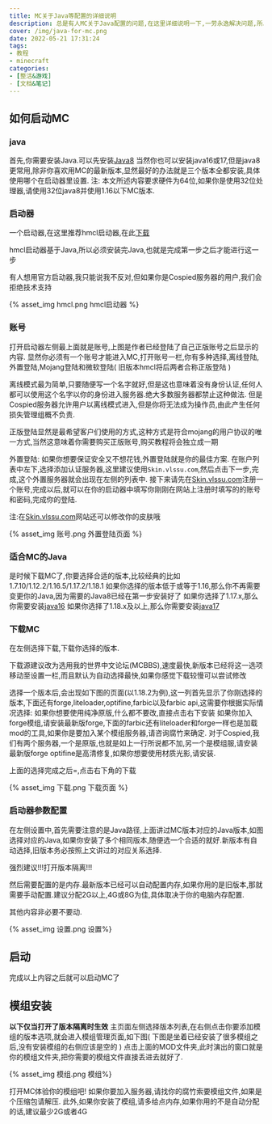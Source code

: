 ```yaml
---
title: MC关于Java等配置的详细说明
description: 总是有人MC关于Java配置的问题,在这里详细说明一下,一劳永逸解决问题,所以按照惯例,谁再来问罚谁去西伯利亚钟玉米!!
cover: /img/java-for-mc.png
date: 2022-05-21 17:31:24
tags:
- 教程
- minecraft
categories: 
- [整活&游戏]
- [文档&笔记]
---
```

## 如何启动MC
### java
首先,你需要安装Java.可以先安装[Java8](https://cr.triority.cn/f/opua/java8.exe)
当然你也可以安装java16或17,但是java8更常用,除非你喜欢用MC的最新版本,显然最好的办法就是三个版本全都安装,具体使用哪个在启动器里设置.
注: 本文所述内容要求硬件为64位,如果你是使用32位处理器,请使用32位java8并使用1.16以下MC版本.
### 启动器
一个启动器,在这里推荐hmcl启动器,在此[下载](hmcl.exe)

hmcl启动器基于Java,所以必须安装完Java,也就是完成第一步之后才能进行这一步

有人想用官方启动器,我只能说我不反对,但如果你是Cospied服务器的用户,我们会拒绝技术支持

{% asset_img hmcl.png hmcl启动器 %}

### 账号
打开启动器左侧最上面就是账号,上图是作者已经登陆了自己正版账号之后显示的内容.
显然你必须有一个账号才能进入MC,打开账号一栏,你有多种选择,离线登陆,外置登陆,Mojang登陆和微软登陆( 旧版本hmcl将后两者合称正版登陆 )

离线模式最为简单,只要随便写一个名字就好,但是这也意味着没有身份认证,任何人都可以使用这个名字以你的身份进入服务器.绝大多数服务器都禁止这种做法.
但是Cospied服务器允许用户以离线模式进入,但是你将无法成为操作员,由此产生任何损失管理组概不负责.

正版登陆显然是最希望客户们使用的方式,这种方式是符合mojang的用户协议的唯一方式,当然这意味着你需要购买正版账号,购买教程将会独立成一期

外置登陆: 如果你想要保证安全又不想花钱,外置登陆就是你的最佳方案.
在账户列表中左下,选择添加认证服务器,这里建议使用`Skin.vlssu.com`,然后点击下一步,完成,这个外置服务器就会出现在左侧的列表中.
接下来请先在[Skin.vlssu.com](Skin.vlssu.com "Skin.vlssu.com")注册一个账号,完成以后,就可以在你的启动器中填写你刚刚在网站上注册时填写的的账号和密码,完成你的登陆.

注:在[Skin.vlssu.com](Skin.vlssu.com "Skin.vlssu.com")网站还可以修改你的皮肤哦

{% asset_img 账号.png 外置登陆页面 %}

### 适合MC的Java
是时候下载MC了,你要选择合适的版本,比较经典的比如1.7.10/1.12.2/1.16.5/1.17.2/1.18.1
如果你选择的版本低于或等于1.16,那么你不再需要变更你的Java,因为需要的Java8已经在第一步安装好了
如果你选择了1.17.x,那么你需要安装[java16](https://cr.triority.cn/f/pKCk/java16.exe)
如果你选择了1.18.x及以上,那么你需要安装[java17](https://cr.triority.cn/f/JPfK/java17.exe)

### 下载MC
在左侧选择下载,下载你选择的版本.

下载源建议改为选用我的世界中文论坛(MCBBS),速度最快,新版本已经将这一选项移动至设置一栏,而且默认为自动选择最快,如果你感觉下载较慢可以尝试修改

选择一个版本后,会出现如下图的页面(以1.18.2为例),这一列首先显示了你刚选择的版本,下面还有forge,liteloader,optifine,farbic以及farbic api,这需要你根据实际情况选择:
如果你想要使用纯净原版,什么都不要改,直接点击右下安装
如果你加入forge模组,请安装最新版forge,下面的farbic还有liteloader和forge一样也是加载mod的工具,如果你是要加入某个模组服务器,请咨询腐竹来确定. 对于Cospied,我们有两个服务器,一个是原版,也就是如上一行所说都不加,另一个是模组服,请安装最新版forge
optifine是高清修复,如果你想要使用材质光影,请安装.

上面的选择完成之后=,点击右下角的下载

{% asset_img 下载.png 下载页面 %}

### 启动器参数配置
在左侧设置中,首先需要注意的是Java路径,上面讲过MC版本对应的Java版本,如图选择对应的Java,如果你安装了多个相同版本,随便选一个合适的就好.新版本有自动选择,旧版本务必按照上文讲过的对应关系选择.

强烈建议!!!打开版本隔离!!!

然后需要配置的是内存.最新版本已经可以自动配置内存,如果你用的是旧版本,那就需要手动配置.建议分配2G以上,4G或8G为佳,具体取决于你的电脑内存配置.

其他内容非必要不要动.

{% asset_img 设置.png 设置%}

## 启动
完成以上内容之后就可以启动MC了

## 模组安装
**以下仅当打开了版本隔离时生效**
主页面左侧选择版本列表,在右侧点击你要添加模组的版本选项,就会进入模组管理页面,如下图( 下图是坐着已经安装了很多模组之后,没有安装模组的右侧应该是空的 )
点击上面的MOD文件夹,此时演出的窗口就是你的模组文件夹,把你需要的模组文件直接丢进去就好了.

{% asset_img 模组.png 模组%}

打开MC体验你的模组吧!
如果你要加入服务器,请找你的腐竹索要模组文件,如果是个压缩包请解压.
此外,如果你安装了模组,请多给点内存,如果你用的不是自动分配的话,建议最少2G或者4G
